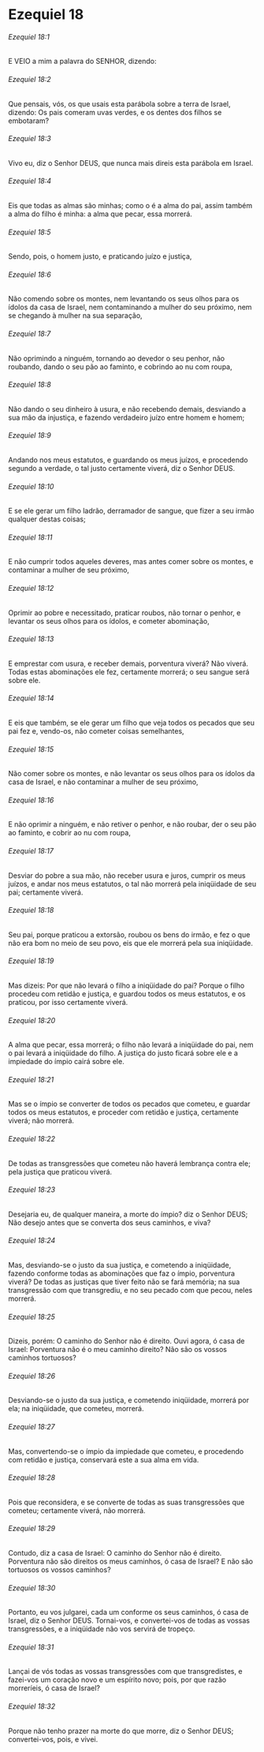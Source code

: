# Ezequiel 18

###### Ezequiel 18:1

E VEIO a mim a palavra do SENHOR, dizendo:

###### Ezequiel 18:2

Que pensais, vós, os que usais esta parábola sobre a terra de Israel, dizendo: Os pais comeram uvas verdes, e os dentes dos filhos se embotaram?

###### Ezequiel 18:3

Vivo eu, diz o Senhor DEUS, que nunca mais direis esta parábola em Israel.

###### Ezequiel 18:4

Eis que todas as almas são minhas; como o é a alma do pai, assim também a alma do filho é minha: a alma que pecar, essa morrerá.

###### Ezequiel 18:5

Sendo, pois, o homem justo, e praticando juízo e justiça,

###### Ezequiel 18:6

Não comendo sobre os montes, nem levantando os seus olhos para os ídolos da casa de Israel, nem contaminando a mulher do seu próximo, nem se chegando à mulher na sua separação,

###### Ezequiel 18:7

Não oprimindo a ninguém, tornando ao devedor o seu penhor, não roubando, dando o seu pão ao faminto, e cobrindo ao nu com roupa,

###### Ezequiel 18:8

Não dando o seu dinheiro à usura, e não recebendo demais, desviando a sua mão da injustiça, e fazendo verdadeiro juízo entre homem e homem;

###### Ezequiel 18:9

Andando nos meus estatutos, e guardando os meus juízos, e procedendo segundo a verdade, o tal justo certamente viverá, diz o Senhor DEUS.

###### Ezequiel 18:10

E se ele gerar um filho ladrão, derramador de sangue, que fizer a seu irmão qualquer destas coisas;

###### Ezequiel 18:11

E não cumprir todos aqueles deveres, mas antes comer sobre os montes, e contaminar a mulher de seu próximo,

###### Ezequiel 18:12

Oprimir ao pobre e necessitado, praticar roubos, não tornar o penhor, e levantar os seus olhos para os ídolos, e cometer abominação,

###### Ezequiel 18:13

E emprestar com usura, e receber demais, porventura viverá? Não viverá. Todas estas abominações ele fez, certamente morrerá; o seu sangue será sobre ele.

###### Ezequiel 18:14

E eis que também, se ele gerar um filho que veja todos os pecados que seu pai fez e, vendo-os, não cometer coisas semelhantes,

###### Ezequiel 18:15

Não comer sobre os montes, e não levantar os seus olhos para os ídolos da casa de Israel, e não contaminar a mulher de seu próximo,

###### Ezequiel 18:16

E não oprimir a ninguém, e não retiver o penhor, e não roubar, der o seu pão ao faminto, e cobrir ao nu com roupa,

###### Ezequiel 18:17

Desviar do pobre a sua mão, não receber usura e juros, cumprir os meus juízos, e andar nos meus estatutos, o tal não morrerá pela iniqüidade de seu pai; certamente viverá.

###### Ezequiel 18:18

Seu pai, porque praticou a extorsão, roubou os bens do irmão, e fez o que não era bom no meio de seu povo, eis que ele morrerá pela sua iniqüidade.

###### Ezequiel 18:19

Mas dizeis: Por que não levará o filho a iniqüidade do pai? Porque o filho procedeu com retidão e justiça, e guardou todos os meus estatutos, e os praticou, por isso certamente viverá.

###### Ezequiel 18:20

A alma que pecar, essa morrerá; o filho não levará a iniqüidade do pai, nem o pai levará a iniqüidade do filho. A justiça do justo ficará sobre ele e a impiedade do ímpio cairá sobre ele.

###### Ezequiel 18:21

Mas se o ímpio se converter de todos os pecados que cometeu, e guardar todos os meus estatutos, e proceder com retidão e justiça, certamente viverá; não morrerá.

###### Ezequiel 18:22

De todas as transgressões que cometeu não haverá lembrança contra ele; pela justiça que praticou viverá.

###### Ezequiel 18:23

Desejaria eu, de qualquer maneira, a morte do ímpio? diz o Senhor DEUS; Não desejo antes que se converta dos seus caminhos, e viva?

###### Ezequiel 18:24

Mas, desviando-se o justo da sua justiça, e cometendo a iniqüidade, fazendo conforme todas as abominações que faz o ímpio, porventura viverá? De todas as justiças que tiver feito não se fará memória; na sua transgressão com que transgrediu, e no seu pecado com que pecou, neles morrerá.

###### Ezequiel 18:25

Dizeis, porém: O caminho do Senhor não é direito. Ouvi agora, ó casa de Israel: Porventura não é o meu caminho direito? Não são os vossos caminhos tortuosos?

###### Ezequiel 18:26

Desviando-se o justo da sua justiça, e cometendo iniqüidade, morrerá por ela; na iniqüidade, que cometeu, morrerá.

###### Ezequiel 18:27

Mas, convertendo-se o ímpio da impiedade que cometeu, e procedendo com retidão e justiça, conservará este a sua alma em vida.

###### Ezequiel 18:28

Pois que reconsidera, e se converte de todas as suas transgressões que cometeu; certamente viverá, não morrerá.

###### Ezequiel 18:29

Contudo, diz a casa de Israel: O caminho do Senhor não é direito. Porventura não são direitos os meus caminhos, ó casa de Israel? E não são tortuosos os vossos caminhos?

###### Ezequiel 18:30

Portanto, eu vos julgarei, cada um conforme os seus caminhos, ó casa de Israel, diz o Senhor DEUS. Tornai-vos, e convertei-vos de todas as vossas transgressões, e a iniqüidade não vos servirá de tropeço.

###### Ezequiel 18:31

Lançai de vós todas as vossas transgressões com que transgredistes, e fazei-vos um coração novo e um espírito novo; pois, por que razão morreríeis, ó casa de Israel?

###### Ezequiel 18:32

Porque não tenho prazer na morte do que morre, diz o Senhor DEUS; convertei-vos, pois, e vivei.

